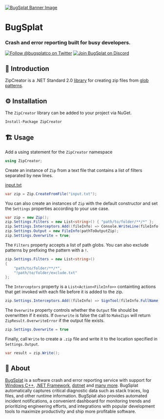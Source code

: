 [![BugSplat Banner Image](https://user-images.githubusercontent.com/20464226/149019306-3186103c-5315-4dad-a499-4fd1df408475.png)](https://bugsplat.com)

# BugSplat
### **Crash and error reporting built for busy developers.**

[![Follow @bugsplatco on Twitter](https://img.shields.io/twitter/follow/bugsplatco?label=Follow%20BugSplat&style=social)](https://twitter.com/bugsplatco)
[![Join BugSplat on Discord](https://img.shields.io/discord/664965194799251487?label=Join%20Discord&logo=Discord&style=social)](https://discord.gg/bugsplat)

## 👋 Introduction

ZipCreator is a .NET Standard 2.0 [library](#📚-library) for creating zip files from [glob patterns](https://en.wikipedia.org/wiki/Glob_(programming)).

## ⚙️ Installation

The `ZipCreator` library can be added to your project via NuGet.

```sh
Install-Package ZipCreator
```

## 🏗️ Usage

Add a using statement for the `ZipCreator` namespace

```cs
using ZipCreator;
```

Create an instance of `Zip` from a text file that contains a list of filters separated by new lines.

[input.txt](./ZipCreator/input.txt)
```cs
var zip = Zip.CreateFromFile("input.txt");
```

You can also create an instances of `Zip` with the default constructor and set the `Settings` properties according to your use case.

```cs
var zip = new Zip();
zip.Settings.Filters = new List<string>() { "path/to/folder/**/*" };
zip.Settings.Interceptors.Add((fileInfo) => Console.WriteLine(fileInfo.FullName));
zip.Settings.Output = new FileInfo(pathToOutputZip);
zip.Settings.Overwrite = true;
```

The `Filters` property accepts a list of path globs. You can also exclude patterns by prefixing the pattern with a `!`.

```cs
zip.Settings.Filters = new List<string>()
{
    "path/to/folder/**/*",
    "!path/to/folder/exclude.txt"
};
```

The `Interceptors` property is a `List<Action<FileInfo>>` containting actions that get invoked with each file before it is added to the zip.

```cs
zip.Settings.Interceptors.Add((fileInfo) => SignTool(fileInfo.FullName));
```

The `Overwrite` property controls whether the `Output` file should be overwritten if it exists. If `Overwrite` is false the call to `MakeZips` will return `ZipResult.OverwriteError` if the output file exists.

```cs
zip.Settings.Overwrite = true
```

Finally, call `Write` to create a `.zip` file and write it to the location specified in `Settings.Output`.

```cs
var result = zip.Write();
```

## 🐛 About

[BugSplat](https://bugsplat.com) is a software crash and error reporting service with support for [Windows C++](https://docs.bugsplat.com/introduction/getting-started/integrations/desktop/cplusplus), [.NET Framework](https://docs.bugsplat.com/introduction/getting-started/integrations/desktop/windows-dot-net-framework), [dotnet](https://docs.bugsplat.com/introduction/getting-started/integrations/cross-platform/dot-net-standard) and [many more](https://docs.bugsplat.com/introduction/getting-started/integrations). BugSplat automatically captures critical diagnostic data such as stack traces, log files, and other runtime information. BugSplat also provides automated incident notifications, a convenient dashboard for monitoring trends and prioritizing engineering efforts, and integrations with popular development tools to maximize productivity and ship more profitable software.